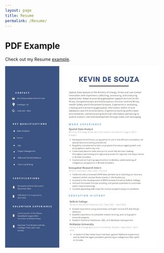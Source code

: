 ```yaml
---
layout: page
title: Resume
permalink: /Resume/
---
```

<!DOCTYPE html>
<html>
  <head>
    <title>Title of the document</title>
  </head>
  <body>
    <h1>PDF Example</h1>
    <p>Check out my Resume <a href="/cv/KevindeSouza_13Nov2022.pdf">example</a>.</p>
  </body>
</html

![Alt text](cv/cv.png)
